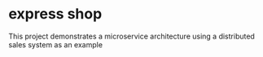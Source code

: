 # express shop
This project demonstrates a microservice architecture using a distributed sales system as an example